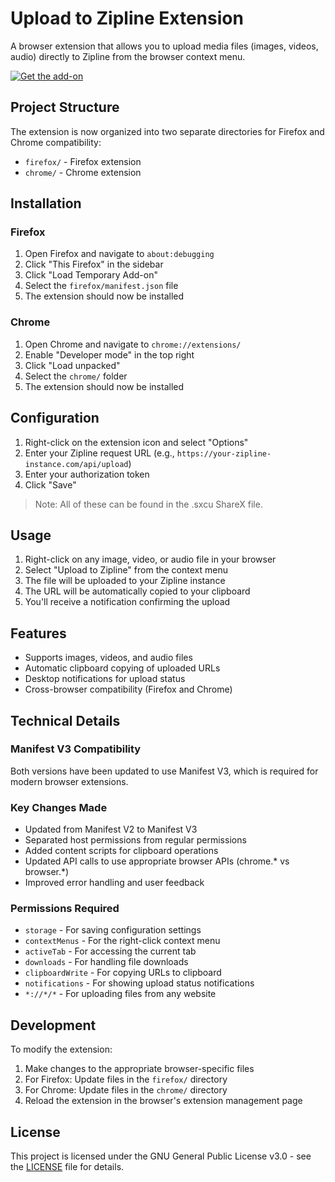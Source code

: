 # Upload to Zipline Extension

A browser extension that allows you to upload media files (images, videos, audio) directly to Zipline from the browser context menu.

[![Get the add-on](https://img.shields.io/amo/v/upload-to-zipline?label=Firefox%20Add-on&logo=firefox&color=orange)](https://addons.mozilla.org/en-US/firefox/addon/upload-to-zipline/)

## Project Structure

The extension is now organized into two separate directories for Firefox and Chrome compatibility:

- `firefox/` - Firefox extension
- `chrome/` - Chrome extension

## Installation

### Firefox
1. Open Firefox and navigate to `about:debugging`
2. Click "This Firefox" in the sidebar
3. Click "Load Temporary Add-on"
4. Select the `firefox/manifest.json` file
5. The extension should now be installed

### Chrome
1. Open Chrome and navigate to `chrome://extensions/`
2. Enable "Developer mode" in the top right
3. Click "Load unpacked"
4. Select the `chrome/` folder
5. The extension should now be installed

## Configuration

1. Right-click on the extension icon and select "Options"
2. Enter your Zipline request URL (e.g., `https://your-zipline-instance.com/api/upload`)
3. Enter your authorization token
4. Click "Save"

>Note: All of these can be found in the .sxcu ShareX file.

## Usage

1. Right-click on any image, video, or audio file in your browser
2. Select "Upload to Zipline" from the context menu
3. The file will be uploaded to your Zipline instance
4. The URL will be automatically copied to your clipboard
5. You'll receive a notification confirming the upload

## Features

- Supports images, videos, and audio files
- Automatic clipboard copying of uploaded URLs
- Desktop notifications for upload status
- Cross-browser compatibility (Firefox and Chrome)

## Technical Details

### Manifest V3 Compatibility
Both versions have been updated to use Manifest V3, which is required for modern browser extensions.

### Key Changes Made
- Updated from Manifest V2 to Manifest V3
- Separated host permissions from regular permissions
- Added content scripts for clipboard operations
- Updated API calls to use appropriate browser APIs (chrome.* vs browser.*)
- Improved error handling and user feedback

### Permissions Required
- `storage` - For saving configuration settings
- `contextMenus` - For the right-click context menu
- `activeTab` - For accessing the current tab
- `downloads` - For handling file downloads
- `clipboardWrite` - For copying URLs to clipboard
- `notifications` - For showing upload status notifications
- `*://*/*` - For uploading files from any website

## Development

To modify the extension:

1. Make changes to the appropriate browser-specific files
2. For Firefox: Update files in the `firefox/` directory
3. For Chrome: Update files in the `chrome/` directory
4. Reload the extension in the browser's extension management page

## License

This project is licensed under the GNU General Public License v3.0 - see the [LICENSE](LICENSE) file for details.
